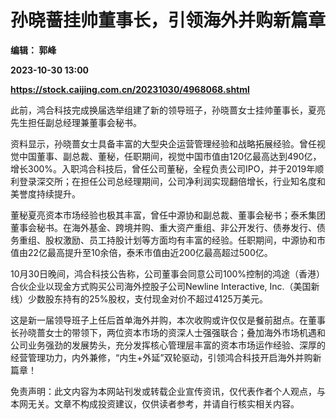 # 孙晓蔷挂帅董事长，引领海外并购新篇章
**编辑： 郭峰**

**2023-10-30 13:00**

**https://stock.caijing.com.cn/20231030/4968068.shtml**

此前，鸿合科技完成换届选举组建了新的领导班子，孙晓蔷女士挂帅董事长，夏亮先生担任副总经理兼董事会秘书。

资料显示，孙晓蔷女士具备丰富的大型央企运营管理经验和战略拓展经验。曾任视觉中国董事、副总裁、董秘，任职期间，视觉中国市值由120亿最高达到490亿，增长300%。入职鸿合科技后，曾任公司董秘，全程负责公司IPO，并于2019年顺利登录深交所；在担任公司总经理期间，公司净利润实现翻倍增长，行业知名度和美誉度持续提升。

董秘夏亮资本市场经验也极其丰富，曾任中源协和副总裁、董事会秘书；泰禾集团董事会秘书。在海外基金、跨境并购、重大资产重组、非公开发行、债券发行、债务重组、股权激励、员工持股计划等方面均有丰富的经验。任职期间，中源协和市值由22亿最高提升至10余倍，泰禾市值由近200亿最高超过500亿。

10月30日晚间，鸿合科技公告称，公司董事会同意公司100%控制的鸿途（香港）合伙企业以现金方式购买公司海外控股子公司Newline Interactive, Inc.（美国新线）少数股东持有的25%股权，支付现金对价不超过4125万美元。

这是新一届领导班子上任后首单海外并购，本次收购或许仅仅是餐前甜点。在董事长孙晓蔷女士的带领下，两位资本市场的资深人士强强联合；叠加海外市场机遇和公司业务强劲的发展势头，充分发挥核心管理层丰富的资本市场运作经验、深厚的经营管理功力，内外兼修，“内生+外延”双轮驱动，引领鸿合科技开启海外并购新篇章！

免责声明：此文内容为本网站刊发或转载企业宣传资讯，仅代表作者个人观点，与本网无关。文章不构成投资建议，仅供读者参考，并请自行核实相关内容。